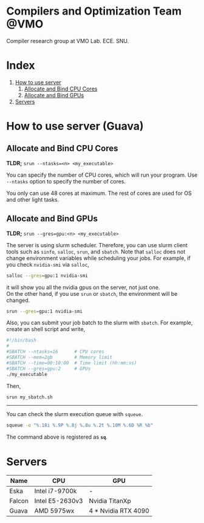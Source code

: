 # Compilers and Optimization Team @VMO
Compiler research group at VMO Lab. ECE. SNU.

# Index
1. [How to use server](#how-to-use-server-guava)
    1. [Allocate and Bind CPU Cores](#allocate-and-bind-cpu-cores)
    2. [Allocate and Bind GPUs](#allocate-and-bind-gpus)
2. [Servers](#servers)

# How to use server (Guava)
## Allocate and Bind CPU Cores
**TLDR;** `srun --ntasks=<n> <my_executable>`  

You can specify the number of CPU cores, which will run your program.
Use `--ntasks` option to specify the number of cores.  

You only can use 48 cores at maximum.
The rest of cores are used for OS and other light tasks.

## Allocate and Bind GPUs
**TLDR;** `srun --gres=gpu:<n> <my_executable>`  

The server is using slurm scheduler.
Therefore, you can use slurm client tools such as `sinfo`, `salloc`, `srun`, and `sbatch`.
Note that `salloc` does not change environment variables while scheduling your jobs.
For example, if you check `nvidia-smi` via `salloc`,
```bash
salloc --gres=gpu:1 nvidia-smi
```
it will show you all the nvidia gpus on the server, not just one.  
On the other hand, if you use `srun` or `sbatch`, the environment will be changed.
```bash
srun --gres=gpu:1 nvidia-smi
```
Also, you can submit your job batch to the slurm with `sbatch`.
For example, create an shell script and write,
```bash
#!/bin/bash
#
#SBATCH --ntasks=16      # CPU cores
#SBATCH --mem=2gb        # Memory limit
#SBATCH --time=00:10:00  # Time limit (hh:mm:ss)
#SBATCH --gres=gpu:2     # GPUs
./my_executable
```
Then,
```bash
srun my_sbatch.sh
```

---

You can check the slurm execution queue with `squeue`.
```bash
squeue -o "%.18i %.9P %.8j %.8u %.2t %.10M %.6D %R %b"
```
The command above is registered as **`sq`**.

# Servers
|Name|CPU|GPU|
|---|---|---|
|Eska|Intel i7-9700k|-|
|Falcon|Intel E5-2630v3|Nvidia TitanXp|
|Guava|AMD 5975wx|4 * Nvidia RTX 4090|
